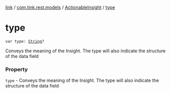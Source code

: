 [link](../../index.md) / [com.tink.rest.models](../index.md) / [ActionableInsight](index.md) / [type](./type.md)

# type

`var type: `[`String`](https://kotlinlang.org/api/latest/jvm/stdlib/kotlin/-string/index.html)`?`

Conveys the meaning of the Insight. The type will also indicate the structure of the data field

### Property

`type` - Conveys the meaning of the Insight. The type will also indicate the structure of the data field
